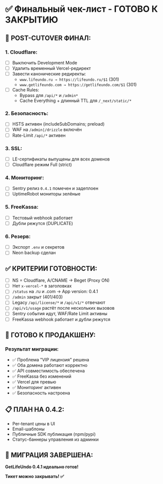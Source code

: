 # ✅ Финальный чек-лист - ГОТОВО К ЗАКРЫТИЮ

## **🎯 POST-CUTOVER ФИНАЛ:**

### **1. Cloudflare:**
- [ ] Выключить Development Mode
- [ ] Удалить временный Vercel-редирект
- [ ] Завести канонические редиректы:
  - `www.lifeundo.ru → https://lifeundo.ru/$1` (301)
  - `www.getlifeundo.com → https://getlifeundo.com/$1` (301)
- [ ] Cache Rules:
  - Bypass для `/api/*` и `/admin*`
  - Cache Everything + длинный TTL для `/_next/static/*`

### **2. Безопасность:**
- [ ] HSTS активен (includeSubDomains; preload)
- [ ] WAF на `/admin|/drizzle` включён
- [ ] Rate-Limit `/api/*` активен

### **3. SSL:**
- [ ] LE-сертификаты выпущены для всех доменов
- [ ] Cloudflare режим Full (strict)

### **4. Мониторинг:**
- [ ] Sentry релиз `0.4.1` помечен и задеплоен
- [ ] UptimeRobot мониторы зелёные

### **5. FreeKassa:**
- [ ] Тестовый webhook работает
- [ ] Дубли режутся (DUPLICATE)

### **6. Резерв:**
- [ ] Экспорт `.env` и секретов
- [ ] Neon backup сделан

## **✅ КРИТЕРИИ ГОТОВНОСТИ:**

- [ ] NS = Cloudflare, A/CNAME → Beget (Proxy ON)
- [ ] Нет `x-vercel-*` в заголовках
- [ ] `/status` на .ru и .com → App version: 0.4.1
- [ ] `/admin` закрыт (401/403)
- [ ] Legacy `/api/license/*` и `/api/v1/*` отвечают
- [ ] `/api/v1/usage` растёт после нескольких вызовов
- [ ] Sentry события идут, WAF/Rate Limit активны
- [ ] FreeKassa webhook работает и дубли режутся

## **🚀 ГОТОВО К ПРОДАКШЕНУ:**

### **Результат миграции:**
- ✅ Проблема "VIP лицензия" решена
- ✅ Оба домена работают корректно
- ✅ API совместимость обеспечена
- ✅ FreeKassa без изменений
- ✅ Vercel для превью
- ✅ Мониторинг активен
- ✅ Безопасность настроена

## **📋 ПЛАН НА 0.4.2:**
- Per-tenant цены в UI
- Email-шаблоны
- Публичные SDK публикация (npm/pypi)
- Статус-баннеры управления из админки

## **🎉 МИГРАЦИЯ ЗАВЕРШЕНА:**

**GetLifeUndo 0.4.1 идеально готов!**

**Тикет можно закрывать! ✅**


